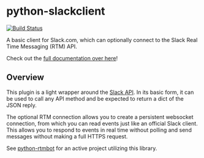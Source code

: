 python-slackclient
================

[![Build Status](https://travis-ci.org/megabytemb/python-slackclient.svg?branch=master)](https://travis-ci.org/megabytemb/python-slackclient)

A basic client for Slack.com, which can optionally connect to the Slack Real Time Messaging (RTM) API.

Check out the [full documentation over here](http://python-slackclient.readthedocs.io/en/latest/?badge=latest)!

Overview
---------
This plugin is a light wrapper around the [Slack API](https://api.slack.com/). In its basic form, it can be used to call any API method and be expected to return a dict of the JSON reply.

The optional RTM connection allows you to create a persistent websocket connection, from which you can read events just like an official Slack client. This allows you to respond to events in real time without polling and send messages without making a full HTTPS request.

See [python-rtmbot](https://github.com/slackhq/python-rtmbot/) for an active project utilizing this library.

